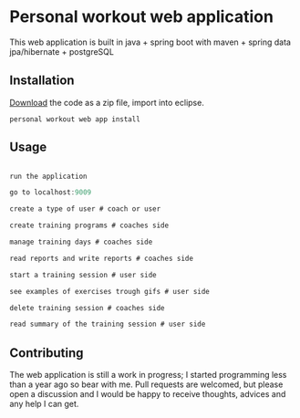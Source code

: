 # Personal workout web application

This web application is built in java + spring boot with maven + spring data jpa/hibernate + postgreSQL

## Installation

[Download]( https://github.com/filip-ch9/personal-workout-web-app) the code as a zip file, import into eclipse.

```personal workout web app install```

## Usage

```java

run the application

go to localhost:9009

create a type of user # coach or user

create training programs # coaches side

manage training days # coaches side

read reports and write reports # coaches side

start a training session # user side

see examples of exercises trough gifs # user side

delete training session # coaches side

read summary of the training session # user side

```

## Contributing

The web application is still a work in progress; I started programming less than a year ago so bear with me. Pull requests are welcomed, but please open a discussion and I would be happy to receive thoughts, advices and any help I can get.
